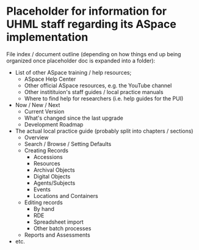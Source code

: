 # Placeholder for information for UHML staff regarding its ASpace implementation

File index / document outline (depending on how things end up being organized once placeholder doc is expanded into a folder):

- List of other ASpace training / help resources;
  - ASpace Help Center
  - Other official ASpace resources, e.g. the YouTube channel
  - Other institituion's staff guides / local practice manuals
  - Where to find help for researchers (i.e. help guides for the PUI)
- Now / New / Next
  - Current Version
  - What's changed since the last upgrade
  - Development Roadmap
- The actual local practice guide (probably split into chapters / sections)
  - Overview
  - Search / Browse / Setting Defaults
  - Creating Records
    - Accessions
    - Resources
    - Archival Objects
    - Digital Objects
    - Agents/Subjects
    - Events
    - Locations and Containers
  - Editing records
    - By hand
    - RDE
    - Spreadsheet import
    - Other batch processes
  - Reports and Assessments
- etc.
